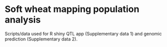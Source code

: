 # Soft wheat mapping population analysis

Scripts/data used for R shiny QTL app (Supplementary data 1) and genomic prediction (Supplementary data 2).
